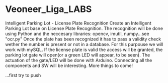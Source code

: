 # Veoneer_Liga_LABS
 Intelligent Parking Lot - License Plate Recognition
 Create an Intelligent Parking Lot base on License Plate Recognition.
 The recognition will be done using Python and the neccesary libraries: opencv, imutil, numpy...see "ocr.py"
 Once the plate has been recognized it has to pass a validity check wether the number is present or not in a database.
 For this purpouse we will work with mySQL.
 If the license plate is valid the access will be granted, the parking lot gate will open(or a green LED will appear, to be seen).
 The actuation of the gate/LED will be done with Arduino.
 Connecting all the components and SW will be interesting.
 More things to come!

 ...first try to push

